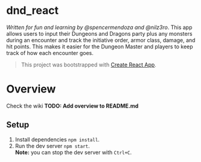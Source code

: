 # dnd_react
_Written for fun and learning by @spencermendoza and @nilz3ro_.
This app allows users to input their Dungeons and Dragons party plus any monsters during an encounter and track the initiative order, armor class, damage, and hit points. This makes it easier for the Dungeon Master and players to keep track of how each encounter goes.

> This project was bootstrapped with [Create React App](https://github.com/facebook/create-react-app).

# Overview
Check the wiki
**TODO: Add overview to README.md**


## Setup
1. Install dependencies `npm install`.
2. Run the dev server `npm start`.  
    **Note:** you can stop the dev server with `Ctrl+C`.
